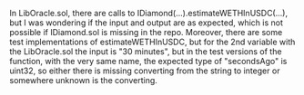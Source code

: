In LibOracle.sol, there are calls to IDiamond(...).estimateWETHInUSDC(...), but I was wondering if the input and output are as expected, which is not possible if IDiamond.sol is missing in the repo. Moreover, there are some test implementations of estimateWETHInUSDC, but for the 2nd variable with the LibOracle.sol the input is "30 minutes", but in the test versions of the function, with the very same name, the expected type of "secondsAgo" is uint32, so either there is missing converting from the string to integer or somewhere unknown is the converting.
